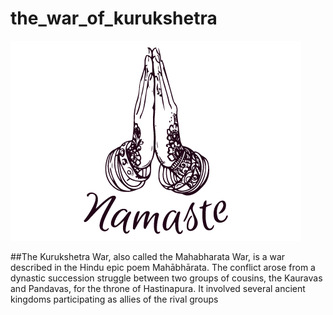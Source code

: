 # the_war_of_kurukshetra
![image](mahabharata_images/namaste.png)

##The Kurukshetra War, also called the Mahabharata War, is a war described in the Hindu epic poem Mahābhārata. The conflict arose from a dynastic succession struggle between two groups of cousins, the Kauravas and Pandavas, for the throne of Hastinapura. It involved several ancient kingdoms participating as allies of the rival groups
